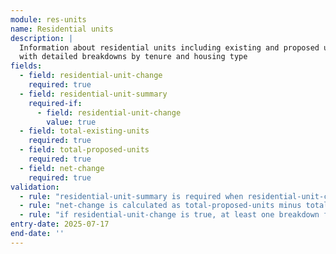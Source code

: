 ```yaml
---
module: res-units
name: Residential units
description: |
  Information about residential units including existing and proposed unit counts, 
  with detailed breakdowns by tenure and housing type
fields:
  - field: residential-unit-change
    required: true
  - field: residential-unit-summary
    required-if:
      - field: residential-unit-change
        value: true
  - field: total-existing-units
    required: true
  - field: total-proposed-units
    required: true
  - field: net-change
    required: true
validation:
  - rule: "residential-unit-summary is required when residential-unit-change is true"
  - rule: "net-change is calculated as total-proposed-units minus total-existing-units"
  - rule: "if residential-unit-change is true, at least one breakdown for existing and proposed is required (count could be unknown)"
entry-date: 2025-07-17
end-date: ''
---
```


